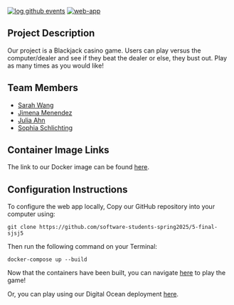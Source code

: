 [![log github events](https://github.com/software-students-spring2025/5-final-sjsj5/actions/workflows/event-logger.yml/badge.svg)](https://github.com/software-students-spring2025/5-final-sjsj5/actions/workflows/event-logger.yml)
[![web-app](https://github.com/software-students-spring2025/5-final-sjsj5/actions/workflows/web-app.yaml/badge.svg)](https://github.com/software-students-spring2025/5-final-sjsj5/actions/workflows/web-app.yaml)

## Project Description
Our project is a Blackjack casino game. Users can play versus the computer/dealer and see if they beat the dealer or else, they bust out. Play as many times as you would like!

## Team Members
- [Sarah Wang](https://github.com/sarahswang)
- [Jimena Menendez](https:/github.com/jkm8294)
- [Julia Ahn](https:/github.com/juliaahn)
- [Sophia Schlichting](https:/github.com/schlichtings)

## Container Image Links
The link to our Docker image can be found [here](https://hub.docker.com/r/ssw8645/blackjack-web-app).

## Configuration Instructions
To configure the web app locally, 
Copy our GitHub repository into your computer using: 
```
git clone https://github.com/software-students-spring2025/5-final-sjsj5
```
Then run the following command on your Terminal:
```
docker-compose up --build
```
Now that the containers have been built, you can navigate [here](http://localhost:5003/login) to play the game!

Or, you can play using our Digital Ocean deployment [here](http://198.199.80.62:5003/login).

